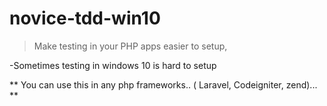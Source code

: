 # novice-tdd-win10
> Make testing in your PHP apps easier to setup,


-Sometimes testing in windows 10 is hard to setup

** You can use this in any php frameworks.. ( Laravel, Codeigniter, zend)... **
